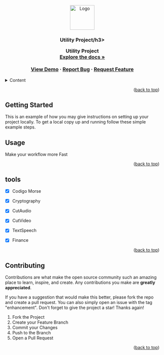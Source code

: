 

<a name="readme-top"></a>






<!-- PROJECT LOGO -->
<br />
<div align="center">
  <a href="https://github.com/Dizziolica/Utility/blob/main/ligacao.py">
    <img src="images/logo.png" alt="Logo" width="80" height="80">
  </a>

  <h3 align="center">Utility Project/h3>

  <p align="center">
    Utility Project
    <br />
    <a href="https://"https://github.com/Dizziolica/Utility/blob/main/ligacao.py><strong>Explore the docs »</strong></a>
    <br />
    <br />
    <a href="https://"https://github.com/Dizziolica/Utility/blob/main/ligacao.py">View Demo</a>
    ·
    <a href="https://github.com/Dizziolica/Utility/blob/main/ShareIssues.md">Report Bug</a>
    ·
    <a href="https://github.com/Dizziolica/Utility/blob/main/ShareIssues.md">Request Feature</a>
  </p>
</div>



<!-- TABLE OF CONTENTS -->
<details>
  <summary>Content</summary>
  <ol>
    <li>
      <a href="#about-the-project">About The Project</a>
      <ul>
        <li><a href="#built-with">Built With</a></li>
      </ul>
    </li>
    <li>
      <a href="/ligacao.py">Getting Started</a>
      <ul>
        <li><a href="#prerequisites">Prerequisites</a></li>
        <li><a href="#installation">Installation</a></li>
      </ul>
    </li>
    <li><a href="#usage">Usage</a></li>
    <li><a href="#tools">Roadmap</a></li>
    <li><a href="#contributing">Contributing</a></li>
    <li><a href="#license">License</a></li>
    <li><a href="#contact">Contact</a></li>
    <li><a href="#acknowledgments">Acknowledgments</a></li>
  </ol>
</details>





<p align="right">(<a href="#readme-top">back to top</a>)</p>





<!-- GETTING STARTED -->
## Getting Started

This is an example of how you may give instructions on setting up your project locally.
To get a local copy up and running follow these simple example steps.


## Usage

Make your workflow more Fast

<p align="right">(<a href="#readme-top">back to top</a>)</p>



<!-- TOOLS -->
## tools

- [x] Codigo Morse
- [x] Cryptography
- [x] CutAudio
- [x] CutVideo
- [x] TextSpeech
- [x] Finance
    



<p align="right">(<a href="#readme-top">back to top</a>)</p>



<!-- CONTRIBUTING -->
## Contributing

Contributions are what make the open source community such an amazing place to learn, inspire, and create. Any contributions you make are **greatly appreciated**.

If you have a suggestion that would make this better, please fork the repo and create a pull request. You can also simply open an issue with the tag "enhancement".
Don't forget to give the project a star! Thanks again!

1. Fork the Project
2. Create your Feature Branch 
3. Commit your Changes 
4. Push to the Branch 
5. Open a Pull Request

<p align="right">(<a href="#readme-top">back to top</a>)</p>

